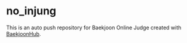 # no_injung
This is an auto push repository for Baekjoon Online Judge created with [BaekjoonHub](https://github.com/BaekjoonHub/BaekjoonHub).
